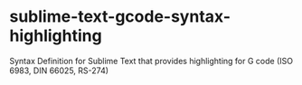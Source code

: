 # sublime-text-gcode-syntax-highlighting
Syntax Definition for Sublime Text that provides highlighting for G code (ISO 6983, DIN 66025, RS-274)
